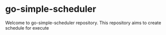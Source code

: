 # go-simple-scheduler
Welcome to go-simple-scheduler repository. This repository aims to create schedule for execute 